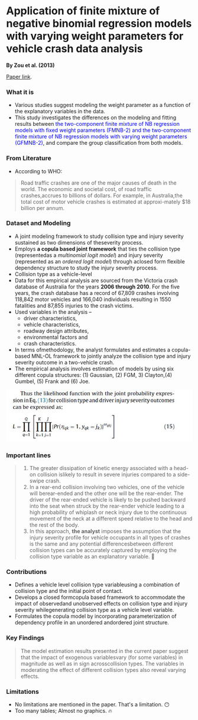 
# Application of finite mixture of negative binomial regression models with varying weight parameters for vehicle crash data analysis

**By Zou et al. (2013)**

[Paper link](https://github.com/subasish/MannBhat01/blob/master/Mannering_Bhat_Paper/Papers/MBRP%202013_38.pdf).



### What it is
* Various studies suggest modeling the weight parameter as a function of the explanatory variables in the data. 
* This study investigates the differences on the modeling and fitting results between <span style="color:blue">the two-component finite mixture of NB regression models with fixed weight parameters (FMNB-2) and the two-component finite mixture of NB regression models with varying weight parameters (GFMNB-2)</span>, and compare the group classification from both models.


### From Literature
* According to WHO:
> Road traffic crashes are one of the major causes of death in the world. The economic and societal cost, of road traffic crashes,accrues to billions of dollars. For example, in Australia,the total cost of motor vehicle crashes is estimated at approxi-mately $18 billion per annum.

### Dataset and Modeling

* A joint modeling framework to study collision type and injury severity sustained as two dimensions of theseverity process. 
* Employs **a copula based joint framework** that ties the collision type (representedas a _multinomial logit model_) and injury severity (represented as an _ordered logit model_) through aclosed form flexible dependency structure to study the injury severity process.
* Collision type as a vehicle-level
* Data for this empirical analysis are sourced from the Victoria crash database of Australia for the years **2006 through 2010**. For the five years, the crash database has a record of 67,809 crashes involving 118,842 motor vehicles and 166,040 individuals resulting in 1550 fatalities and 87,855 injuries to the crash victims.
* Used variables in the analysis – 
  * driver characteristics, 
  * vehicle characteristics, 
  * roadway design attributes, 
  * environmental factors and 
  * crash characteristics.
* In terms ofmethodology, the analyst formulates and estimates a copula-based MNL-OL framework to jointly analyze the collision type and injury severity outcome in a two-vehicle crash.
* The empirical analysis involves estimation of models by using six different copula structures: (1) Gaussian, (2) FGM, 3) Clayton,(4) Gumbel, (5) Frank and (6) Joe.

![fig2](img/pap1/fig2.JPG)

### Important lines

> 1. The greater dissipation of kinetic energy associated with a head-on collision islikely to result in severe injuries compared to a side-swipe crash.
> 2. In a rear-end collision involving two vehicles, one of the vehicle will berear-ended and the other one will be the rear-ender. The driver of the rear-ended vehicle is likely to be pushed backward into the seat when struck by the rear-ender vehicle leading to a high probability of whiplash or neck injury due to the continuous movement of the neck at a different speed relative to the head and the rest of the body.
> 3. In this approach, **the analyst** imposes the assumption that the injury severity profile for vehicle occupants in all types of crashes is the same and any potential differencesbetween different collision types can be accurately captured by employing the collision type variable as an explanatory variable. :pushpin:

### Contributions
* Defines a vehicle level collision type variableusing a combination of collision type and the initial point of contact. 
* Develops a closed formcopula based framework to accommodate the impact of observedand unobserved effects on collision type and injury severity whilegenerating collision type as a vehicle level variable. 
* Formulates the copula model by incorporating parameterization of dependency profile in an unordered andordered joint structure. 

### Key Findings
> The model estimation results presented in the current paper suggest that the impact of exogenous variablesvary (for some variables) in magnitude as well as in sign acrosscollision types. The variables in moderating the effect of different collision types also reveal varying effects.
 

### Limitations
* No limitations are mentioned in the paper. That's a limitation. :no_mouth:
* Too many tables; Almost no graphics. :fire:
